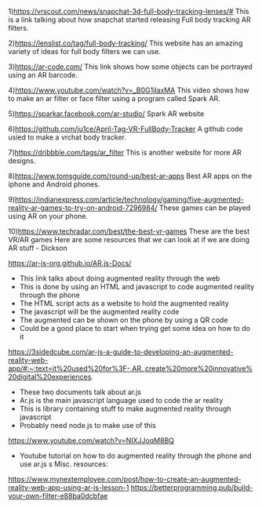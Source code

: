 1)https://vrscout.com/news/snapchat-3d-full-body-tracking-lenses/# 
 This is a link talking about how snapchat started releasing Full body tracking AR filters.

2)https://lenslist.co/tag/full-body-tracking/
 This website has an amazing variety of ideas for full body filters we can use.

3)https://ar-code.com/
 This link shows how some objects can be portrayed using an AR barcode.

4)https://www.youtube.com/watch?v=_B0G1jIaxMA
 This video shows how to make an ar filter or face filter using a program called Spark AR.

5)https://sparkar.facebook.com/ar-studio/
 Spark AR website

6)https://github.com/ju1ce/April-Tag-VR-FullBody-Tracker
 A github code usied to make a vrchat body tracker.

7)https://dribbble.com/tags/ar_filter
 This is another website for more AR designs.

8)https://www.tomsguide.com/round-up/best-ar-apps
 Best AR apps on the iphone and Android phones.

9)https://indianexpress.com/article/technology/gaming/five-augmented-reality-ar-games-to-try-on-android-7296984/
 These games can be played using AR on your phone.

10)https://www.techradar.com/best/the-best-vr-games
These are the best VR/AR games 
Here are some resources that we can look at if we are doing AR stuff - Dickson

https://ar-js-org.github.io/AR.js-Docs/
- This link talks about doing augmented reality through the web
- This is done by using an HTML and javascript to code augmented reality through the phone
- The HTML script acts as a website to hold the augmented reality
- The javascript will be the augmented reality code
- The augmented can be shown on the phone by using a QR code
- Could be a good place to start when trying get some idea on how to do it

https://3sidedcube.com/ar-js-a-guide-to-developing-an-augmented-reality-web-app/#:~:text=it%20used%20for%3F-,AR.,create%20more%20innovative%20digital%20experiences.
- These two documents talk about ar.js
- Ar.js is the main javascript language used to code the ar reality 
- This is library containing stuff to make augmented reality through javascript
- Probably need node.js to make use of this 

https://www.youtube.com/watch?v=NIXJJoqM8BQ
- Youtube tutorial on how to do augmented reality through the phone and use ar.js
s
Misc. resources:

https://www.mynextemployee.com/post/how-to-create-an-augmented-reality-web-app-using-ar-js-lesson-1
https://betterprogramming.pub/build-your-own-filter-e88ba0dcbfae

